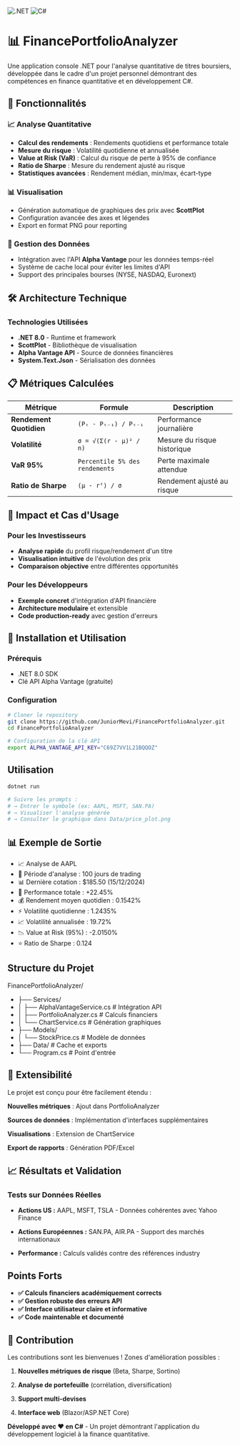 ![.NET](https://img.shields.io/badge/.NET-8.0-512BD4)
![C#](https://img.shields.io/badge/C%23-239120)

# 📊 FinancePortfolioAnalyzer

Une application console .NET pour l'analyse quantitative de titres boursiers, développée dans le cadre d'un projet personnel démontrant des compétences en finance quantitative et en développement C#.

## 🚀 Fonctionnalités

### 📈 Analyse Quantitative
- **Calcul des rendements** : Rendements quotidiens et performance totale
- **Mesure du risque** : Volatilité quotidienne et annualisée
- **Value at Risk (VaR)** : Calcul du risque de perte à 95% de confiance
- **Ratio de Sharpe** : Mesure du rendement ajusté au risque
- **Statistiques avancées** : Rendement médian, min/max, écart-type

### 📊 Visualisation
- Génération automatique de graphiques des prix avec **ScottPlot**
- Configuration avancée des axes et légendes
- Export en format PNG pour reporting

### 💾 Gestion des Données
- Intégration avec l'API **Alpha Vantage** pour les données temps-réel
- Système de cache local pour éviter les limites d'API
- Support des principales bourses (NYSE, NASDAQ, Euronext)

## 🛠️ Architecture Technique

### Technologies Utilisées
- **.NET 8.0** - Runtime et framework
- **ScottPlot** - Bibliothèque de visualisation
- **Alpha Vantage API** - Source de données financières
- **System.Text.Json** - Sérialisation des données

## 📋 Métriques Calculées

| Métrique | Formule | Description |
|----------|---------|-------------|
| **Rendement Quotidien** | `(Pₜ - Pₜ₋₁) / Pₜ₋₁` | Performance journalière |
| **Volatilité** | `σ = √(Σ(r - μ)² / n)` | Mesure du risque historique |
| **VaR 95%** | `Percentile 5% des rendements` | Perte maximale attendue |
| **Ratio de Sharpe** | `(μ - rᶠ) / σ` | Rendement ajusté au risque |

## 🎯 Impact et Cas d'Usage

### Pour les Investisseurs
- **Analyse rapide** du profil risque/rendement d'un titre
- **Visualisation intuitive** de l'évolution des prix
- **Comparaison objective** entre différentes opportunités

### Pour les Développeurs
- **Exemple concret** d'intégration d'API financière
- **Architecture modulaire** et extensible
- **Code production-ready** avec gestion d'erreurs

## 🚀 Installation et Utilisation

### Prérequis
- .NET 8.0 SDK
- Clé API Alpha Vantage (gratuite)

### Configuration
```bash
# Cloner le repository
git clone https://github.com/JuniorMevi/FinancePortfolioAnalyzer.git
cd FinancePortfolioAnalyzer

# Configuration de la clé API
export ALPHA_VANTAGE_API_KEY="C69Z7VV1L21BQQOZ"
```

## Utilisation
```bash
dotnet run

# Suivre les prompts :
# → Entrer le symbole (ex: AAPL, MSFT, SAN.PA)
# → Visualiser l'analyse générée
# → Consulter le graphique dans Data/price_plot.png
```
## 📊 Exemple de Sortie
- 📈 Analyse de AAPL
- 📅 Période d'analyse : 100 jours de trading
- 📊 Dernière cotation : $185.50 (15/12/2024)
- 🚀 Performance totale : +22.45%
- 💰 Rendement moyen quotidien : 0.1542%
- ⚡ Volatilité quotidienne : 1.2435%
- 📈 Volatilité annualisée : 19.72%
- 📉 Value at Risk (95%) : -2.0150%
- ⭐ Ratio de Sharpe : 0.124

## Structure du Projet
FinancePortfolioAnalyzer/
- ├── Services/
- │   ├── AlphaVantageService.cs    # Intégration API
- │   ├── PortfolioAnalyzer.cs      # Calculs financiers
- │   └── ChartService.cs           # Génération graphiques
- ├── Models/
- │   └── StockPrice.cs            # Modèle de données
- ├── Data/                        # Cache et exports
- └── Program.cs                   # Point d'entrée

## 🔧 Extensibilité
Le projet est conçu pour être facilement étendu :

**Nouvelles métriques** : Ajout dans PortfolioAnalyzer

**Sources de données** : Implémentation d'interfaces supplémentaires

**Visualisations** : Extension de ChartService

**Export de rapports** : Génération PDF/Excel

## 📈 Résultats et Validation
### Tests sur Données Réelles
- **Actions US :** AAPL, MSFT, TSLA - Données cohérentes avec Yahoo Finance

- **Actions Européennes :** SAN.PA, AIR.PA - Support des marchés internationaux

- **Performance :** Calculs validés contre des références industry

## Points Forts
- **✅ Calculs financiers académiquement corrects**
- **✅ Gestion robuste des erreurs API**
- **✅ Interface utilisateur claire et informative**
- **✅ Code maintenable et documenté**

## 🤝 Contribution
Les contributions sont les bienvenues ! Zones d'amélioration possibles :

1. **Nouvelles métriques de risque** (Beta, Sharpe, Sortino)

2. **Analyse de portefeuille** (corrélation, diversification)

3. **Support multi-devises**

4. **Interface web** (Blazor/ASP.NET Core)


**Développé avec ❤️ en C#** - Un projet démontrant l'application du développement logiciel à la finance quantitative.

